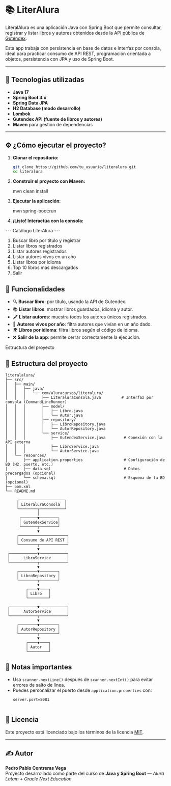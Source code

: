 # 📚 LiterAlura

LiteralAlura es una aplicación Java con Spring Boot que permite consultar, registrar y listar libros y autores obtenidos desde la API pública de [Gutendex](https://gutendex.com/). 

Esta app trabaja con persistencia en base de datos e interfaz por consola, ideal para practicar consumo de API REST, programación orientada a objetos, persistencia con JPA y uso de Spring Boot.

---

## 🚀 Tecnologías utilizadas

- **Java 17**
- **Spring Boot 3.x**
- **Spring Data JPA**
- **H2 Database (modo desarrollo)**
- **Lombok**
- **Gutendex API (fuente de libros y autores)**
- **Maven** para gestión de dependencias

---

## ⚙️ ¿Cómo ejecutar el proyecto?

1. **Clonar el repositorio:**

   ```bash
   git clone https://github.com/tu_usuario/literalura.git
   cd literalura
2. **Construir el proyecto con Maven:**

   mvn clean install

3. **Ejecutar la aplicación:**
   
    mvn spring-boot:run


4. **¡Listo! Interactúa con la consola:**

--- Catálogo LiterAlura ---
  1. Buscar libro por título y registrar
  2. Listar libros registrados
  3. Listar autores registrados
  4. Listar autores vivos en un año
  5. Listar libros por idioma
  6. Top 10 libros mas descargados
  0. Salir

   
## 🧩 Funcionalidades

- 🔍 **Buscar libro**: por título, usando la API de Gutendex.
- 📚 **Listar libros**: mostrar libros guardados, idioma y autor.
- 🖋️ **Listar autores**: muestra todos los autores únicos registrados.
- 📅 **Autores vivos por año**: filtra autores que vivían en un año dado.
- 🌍 **Libros por idioma**: filtra libros según el código de idioma.
- ❌ **Salir de la app**: permite cerrar correctamente la ejecución.

Estructura del proyecto

## 📁 Estructura del proyecto

```text
literalalura/
├── src/
│   ├── main/
│   │   ├── java/
│   │   │   └── com/aluracursos/literalura/
│   │   │       ├── LiteraluraConsola.java         # Interfaz por consola (CommandLineRunner)
│   │   │       ├── model/
│   │   │       │   ├── Libro.java
│   │   │       │   └── Autor.java
│   │   │       ├── repository/
│   │   │       │   ├── LibroRepository.java
│   │   │       │   └── AutorRepository.java
│   │   │       └── service/
│   │   │           ├── GutendexService.java        # Conexión con la API externa
│   │   │           ├── LibroService.java
│   │   │           └── AutorService.java
│   └── resources/
│       ├── application.properties                  # Configuración de BD (H2, puerto, etc.)
│       ├── data.sql                                # Datos precargados (opcional)
│       └── schema.sql                              # Esquema de la BD (opcional)
├── pom.xml
└── README.md

     ┌────────────────────┐
     │ LiteraluraConsola  │
     └────────┬───────────┘
              │
      ┌───────▼────────┐
      │ GutendexService│
      └───────┬────────┘
              ▼
     ┌─────────────────────┐
     │ Consumo de API REST │
     └────────┬────────────┘
              ▼
 ┌────────────▼────────────┐
 │      LibroService       │
 └────────────┬────────────┘
              ▼
     ┌────────▼────────┐
     │ LibroRepository │
     └────────┬────────┘
              ▼
         ┌────▼────┐
         │ Libro   │
         └─────────┘

 ┌────────────▼────────────┐
 │      AutorService       │
 └────────────┬────────────┘
              ▼
     ┌────────▼────────┐
     │ AutorRepository │
     └────────┬────────┘
              ▼
         ┌────▼────┐
         │ Autor   │
         └─────────┘

```

## 📌 Notas importantes

- Usa `scanner.nextLine()` después de `scanner.nextInt()` para evitar errores de salto de línea.
- Puedes personalizar el puerto desde `application.properties` con:
  ```properties
  server.port=8081


## 📝 Licencia

Este proyecto está licenciado bajo los términos de la licencia [MIT](https://opensource.org/licenses/MIT).

---

## ✍️ Autor

**Pedro Pablo Contreras Vega**  
Proyecto desarrollado como parte del curso de **Java y Spring Boot** — *Alura Latam + Oracle Next Education*


